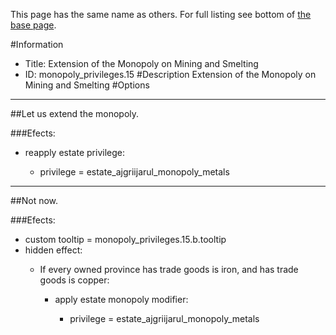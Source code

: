 This page has the same name as others. For full listing see bottom of [the base page](extension_of_the_monopoly_on_mining_and_smelting.md).

#Information
 - Title: Extension of the Monopoly on Mining and Smelting
 - ID: monopoly_privileges.15
#Description
Extension of the Monopoly on Mining and Smelting
#Options

___
##Let us extend the monopoly.

###Efects:<ul><li>reapply estate privilege:</li><ul><li>privilege = estate_ajgriijarul_monopoly_metals</li></ul></ul>

___
##Not now.

###Efects:<ul><li>custom tooltip = monopoly_privileges.15.b.tooltip</li><li>hidden effect:</li><ul><li>If every owned province has trade goods is iron, and has trade goods is copper:</li><ul><li>apply estate monopoly modifier:</li><ul><li>privilege = estate_ajgriijarul_monopoly_metals</li></ul></ul></ul></ul>
